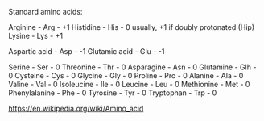 Standard amino acids:

Arginine - Arg - +1 
Histidine - His - 0 usually, +1 if doubly protonated (Hip)
Lysine - Lys - +1

Aspartic acid - Asp - -1
Glutamic acid - Glu - -1

Serine - Ser - 0
Threonine - Thr - 0
Asparagine - Asn - 0
Glutamine - Glh - 0
Cysteine - Cys - 0
Glycine - Gly - 0
Proline - Pro - 0
Alanine - Ala - 0
Valine - Val - 0
Isoleucine - Ile - 0
Leucine - Leu - 0
Methionine - Met - 0
Phenylalanine - Phe - 0
Tyrosine - Tyr - 0
Tryptophan - Trp - 0

https://en.wikipedia.org/wiki/Amino_acid